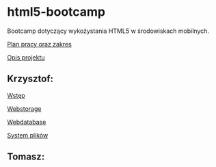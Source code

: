 html5-bootcamp
==============

Bootcamp dotyczący wykożystania HTML5 w środowiskach mobilnych.

[Plan pracy oraz zakres](https://github.com/romanowski/html5-bootcamp/wiki/Plan-pracy-oraz-zakres)

[Opis projektu](https://github.com/romanowski/html5-bootcamp/wiki/Opis-projektu)


## Krzysztof:

[Wstęp](https://github.com/romanowski/html5-bootcamp/wiki/Wst%C4%99p)

[Webstorage](https://github.com/romanowski/html5-bootcamp/wiki/Webstorage)

[Webdatabase](https://github.com/romanowski/html5-bootcamp/wiki/Webdatabase)

[System plików](https://github.com/romanowski/html5-bootcamp/wiki/System-plik%C3%B3w)

## Tomasz:
